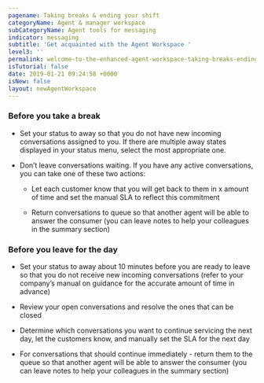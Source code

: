 ```yaml
---
pagename: Taking breaks & ending your shift
categoryName: Agent & manager workspace
subCategoryName: Agent tools for messaging
indicator: messaging
subtitle: 'Get acquainted with the Agent Workspace '
level3: ''
permalink: welcome-to-the-enhanced-agent-workspace-taking-breaks-ending-your-shift.html
isTutorial: false
date: 2019-01-21 09:24:58 +0000
isNew: false
layout: newAgentWorkspace
---
```


### Before you take a break

* Set your status to away so that you do not have new incoming conversations assigned to you. If there are multiple away states displayed in your status menu, select the most appropriate one.

* Don’t leave conversations waiting. If you have any active conversations, you can take one of these two actions:

    * Let each customer know that you will get back to them in x amount of time and set the manual SLA to reflect this commitment

    * Return conversations to queue so that another agent will be able to answer the consumer (you can leave notes to help your colleagues in the summary section)

### Before you leave for the day

* Set your status to away about 10 minutes before you are ready to leave so that you do not receive new incoming conversations (refer to your company’s manual on guidance for the accurate amount of time  in advance)

* Review your open conversations and resolve the ones that can be closed

* Determine which conversations you want to continue servicing the next day, let the customers know, and manually set the SLA for the next day

* For conversations that should continue immediately - return them to the queue so that another agent will be able to answer the consumer (you can leave notes to help your colleagues in the summary section)
